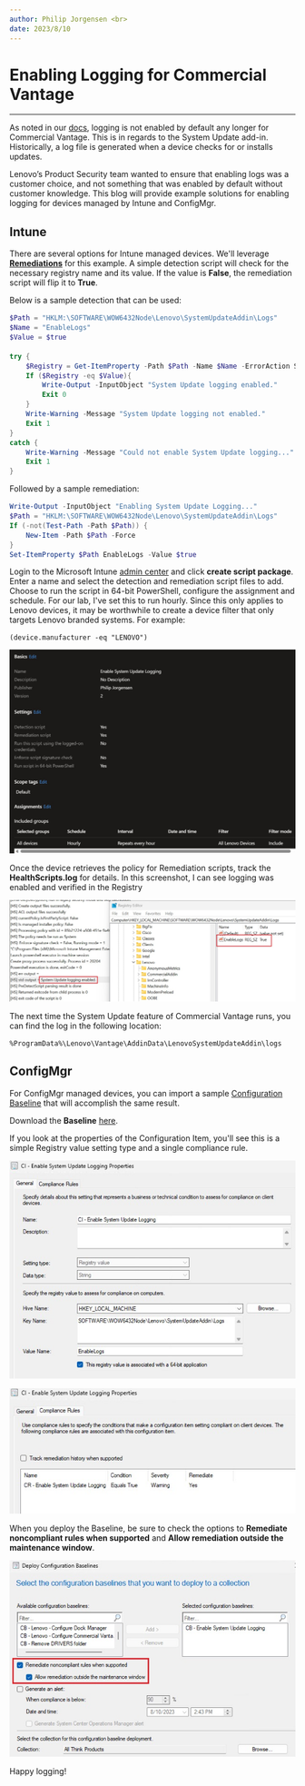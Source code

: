 ```yaml
---
author: Philip Jorgensen <br>
date: 2023/8/10
---
```


# Enabling Logging for Commercial Vantage

---

As noted in our [docs](https://docs.lenovocdrt.com/#/cv/commercial_vantage), logging is not enabled by default any longer for Commercial Vantage. This is in regards to the System Update add-in. Historically, a log file is generated when a device checks for or installs updates.

Lenovo’s Product Security team wanted to ensure that enabling logs was a customer choice, and not something that was enabled by default without customer knowledge. This blog will provide example solutions for enabling logging for devices managed by Intune and ConfigMgr.

## Intune

There are several options for Intune managed devices. We'll leverage [**Remediations**](https://learn.microsoft.com/mem/intune/fundamentals/remediations) for this example. A simple detection script will check for the necessary registry name and its value. If the value is **False**, the remediation script will flip it to **True**.

Below is a sample detection that can be used:

```powershell
$Path = "HKLM:\SOFTWARE\WOW6432Node\Lenovo\SystemUpdateAddin\Logs"
$Name = "EnableLogs"
$Value = $true

try {
    $Registry = Get-ItemProperty -Path $Path -Name $Name -ErrorAction Stop | Select-Object -ExpandProperty $Name
    If ($Registry -eq $Value){
        Write-Output -InputObject "System Update logging enabled."
        Exit 0
    } 
    Write-Warning -Message "System Update logging not enabled."
    Exit 1
} 
catch {
    Write-Warning -Message "Could not enable System Update logging..."
    Exit 1
}
```

Followed by a sample remediation:

```powershell
Write-Output -InputObject "Enabling System Update Logging..."
$Path = "HKLM:\SOFTWARE\WOW6432Node\Lenovo\SystemUpdateAddin\Logs"
If (-not(Test-Path -Path $Path)) {
    New-Item -Path $Path -Force
}
Set-ItemProperty $Path EnableLogs -Value $true
```

Login to the Microsoft Intune [admin center](https://intune.microsoft.com/#view/Microsoft_Intune_DeviceSettings/DevicesMenu/~/remediations) and click **create script package**. Enter a name and select the detection and remediation script files to add. Choose to run the script in 64-bit PowerShell, configure the assignment and schedule. For our lab, I've set this to run hourly. Since this only applies to Lenovo devices, it may be worthwhile to create a device filter that only targets Lenovo branded systems. For example:

```dos
(device.manufacturer -eq "LENOVO")
```

![RemediationPackage](../img/2023/cv_su_logging/image1.jpg)

Once the device retrieves the policy for Remediation scripts, track the **HealthScripts.log** for details. In this screenshot, I can see logging was enabled and verified in the Registry

![Remediation](../img/2023/cv_su_logging/image2.jpg)

The next time the System Update feature of Commercial Vantage runs, you can find the log in the following location:

```dos
%ProgramData%\Lenovo\Vantage\AddinData\LenovoSystemUpdateAddin\logs
```

## ConfigMgr

For ConfigMgr managed devices, you can import a sample [Configuration Baseline](https://learn.microsoft.com/mem/configmgr/develop/compliance/about-configuration-baselines-and-configuration-items) that will accomplish the same result.

Download the **Baseline** [here](https://download.lenovo.com/cdrt/blog/CB_EnableSystemUpdateLogging.zip).

If you look at the properties of the Configuration Item, you'll see this is a simple Registry value setting type and a single compliance rule.

![CI](../img/2023/cv_su_logging/image3.jpg)

![CI](../img/2023/cv_su_logging/image4.jpg)

When you deploy the Baseline, be sure to check the options to **Remediate noncompliant rules when supported** and **Allow remediation outside the maintenance window**.

![CI](../img/2023/cv_su_logging/image5.jpg)

Happy logging!
